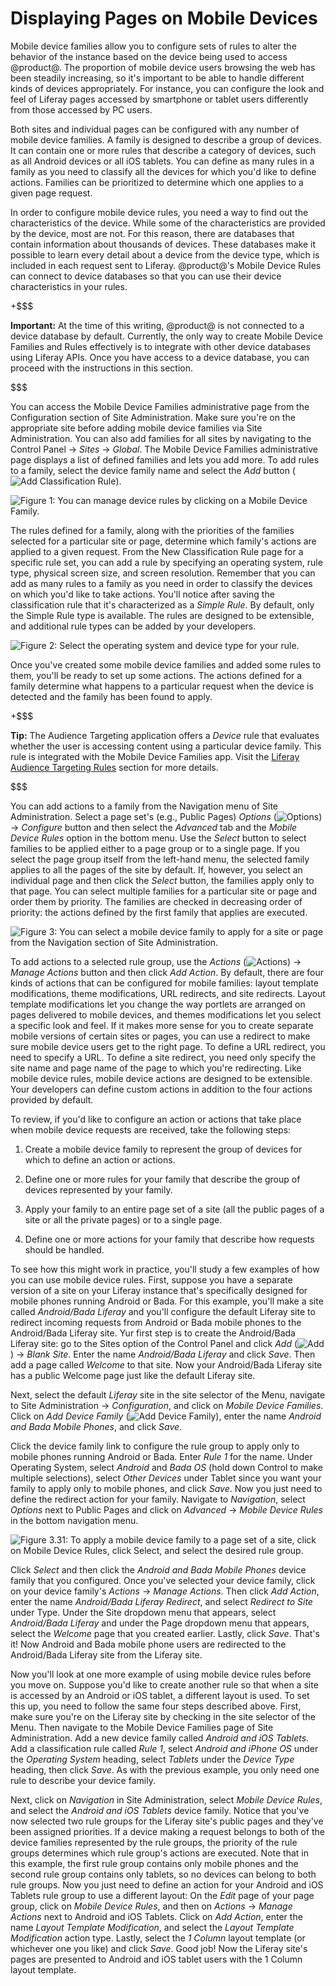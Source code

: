 # Displaying Pages on Mobile Devices [](id=displaying-pages-on-mobile-devices)

Mobile device families allow you to configure sets of rules to alter the
behavior of the instance based on the device being used to access @product@. The
proportion of mobile device users browsing the web has been steadily increasing,
so it's important to be able to handle different kinds of devices appropriately.
For instance, you can configure the look and feel of Liferay pages accessed by
smartphone or tablet users differently from those accessed by PC users.

Both sites and individual pages can be configured with any number of mobile
device families. A family is designed to describe a group of devices. It can
contain one or more rules that describe a category of devices, such as all
Android devices or all iOS tablets. You can define as many rules in a family as
you need to classify all the devices for which you'd like to define actions.
Families can be prioritized to determine which one applies to a given page
request.

In order to configure mobile device rules, you need a way to find out the
characteristics of the device. While some of the characteristics are provided by
the device, most are not. For this reason, there are databases that contain
information about thousands of devices. These databases make it possible to
learn every detail about a device from the device type, which is included in
each request sent to Liferay. @product@'s Mobile Device Rules can connect to
device databases so that you can use their device characteristics in your rules. 

<!-- Liferay connects to the [DATABASE_NAME] database automatically behind the
scenes to provide device recognition access automatically. -->

+$$$

**Important:** At the time of this writing, @product@ is not connected to a
device database by default. Currently, the only way to create Mobile Device
Families and Rules effectively is to integrate with other device databases using
Liferay APIs. Once you have access to a device database, you can proceed with
the instructions in this section.

$$$

You can access the Mobile Device Families administrative page from the
Configuration section of Site Administration. Make sure you're on the
appropriate site before adding mobile device families via Site Administration.
You can also add families for all sites by navigating to the Control Panel
&rarr; *Sites* &rarr; *Global*. The Mobile Device Families administrative page
displays a list of defined families and lets you add more. To add rules to a
family, select the device family name and select the *Add* button 
(![Add Classification Rule](../../../images/icon-add.png)).

![Figure 1: You can manage device rules by clicking on a Mobile Device Family.](../../../images/mobile-device-families.png)

The rules defined for a family, along with the priorities of the families
selected for a particular site or page, determine which family's actions are
applied to a given request. From the New Classification Rule page for a
specific rule set, you can add a rule by specifying an operating system, rule
type, physical screen size, and screen resolution. Remember that you can add as
many rules to a family as you need in order to classify the devices on which
you'd like to take actions. You'll notice after saving the classification rule
that it's characterized as a *Simple Rule*. By default, only the Simple Rule
type is available. The rules are designed to be extensible, and additional rule
types can be added by your developers.

![Figure 2: Select the operating system and device type for your rule.](../../../images/mobile-device-editing-rule.png)

Once you've created some mobile device families and added some rules to them,
you'll be ready to set up some actions. The actions defined for a family
determine what happens to a particular request when the device is detected and
the family has been found to apply.

+$$$

**Tip:** The Audience Targeting application offers a *Device* rule that
evaluates whether the user is accessing content using a particular device
family. This rule is integrated with the Mobile Device Families app. Visit
the [Liferay Audience Targeting Rules](/discover/portal/-/knowledge_base/6-2/liferay-audience-targeting-rules#device)
section for more details.

$$$

<!-- Update the link above for 7.0, when available. -Cody -->

You can add actions to a family from the Navigation menu of Site Administration.
Select a page set's (e.g., Public Pages) *Options*
(![Options](../../../images/icon-options.png)) &rarr; *Configure* button and
then select the *Advanced* tab and the *Mobile Device Rules* option in the
bottom menu. Use the *Select* button to select families to be applied either to
a page group or to a single page. If you select the page group itself from the
left-hand menu, the selected family applies to all the pages of the site by
default. If, however, you select an individual page and then click the *Select*
button, the families apply only to that page. You can select multiple families
for a particular site or page and order them by priority. The families are
checked in decreasing order of priority: the actions defined by the first family
that applies are executed.

![Figure 3: You can select a mobile device family to apply for a site or page from the Navigation section of Site Administration.](../../../images/mobile-device-selection.png)

To add actions to a selected rule group, use the *Actions*
(![Actions](../../../images/icon-actions.png)) &rarr; *Manage Actions* button
and then click *Add Action*. By default, there are four kinds of actions that
can be configured for mobile families: layout template modifications, theme
modifications, URL redirects, and site redirects. Layout template modifications
let you change the way portlets are arranged on pages delivered to mobile
devices, and themes modifications let you select a specific look and feel. If it
makes more sense for you to create separate mobile versions of certain sites or
pages, you can use a redirect to make sure mobile device users get to the right
page. To define a URL redirect, you need to specify a URL. To define a site
redirect, you need only specify the site name and page name of the page to which
you're redirecting. Like mobile device rules, mobile device actions are designed
to be extensible. Your developers can define custom actions in addition to the
four actions provided by default.

<!-- Couldn't check *Manage Actions* interface/functionality due to LPS-64354.
Need to confirm the instructions above still describe the same thing. -Cody -->

To review, if you'd like to configure an action or actions that take place when
mobile device requests are received, take the following steps:

1. Create a mobile device family to represent the group of devices for which to
   define an action or actions.

2. Define one or more rules for your family that describe the group of
   devices represented by your family.

3. Apply your family to an entire page set of a site (all the public pages of a
   site or all the private pages) or to a single page.

4. Define one or more actions for your family that describe how requests should
   be handled.

To see how this might work in practice, you'll study a few examples of how you
can use mobile device rules. First, suppose you have a separate version of a
site on your Liferay instance that's specifically designed for mobile phones
running Android or Bada. For this example, you'll make a site called
*Android/Bada Liferay* and you'll configure the default Liferay site to redirect
incoming requests from Android or Bada mobile phones to the Android/Bada Liferay
site. Yur first step is to create the Android/Bada Liferay site: go to the Sites
option of the Control Panel and click *Add*
(![Add](../../../images/icon-add.png)) &rarr; *Blank Site*. Enter the name
*Android/Bada Liferay* and click *Save*. Then add a page called *Welcome* to
that site. Now your Android/Bada Liferay site has a public Welcome page just
like the default Liferay site.

Next, select the default *Liferay* site in the site selector of the Menu,
navigate to Site Administration &rarr; *Configuration*, and click on *Mobile
Device Families*. Click on *Add Device Family*
(![Add Device Family](../../../images/icon-add.png)), enter the name *Android
and Bada Mobile Phones*, and click *Save*.

Click the device family link to configure the rule group to apply only to mobile
phones running Android or Bada. Enter *Rule 1* for the name. Under Operating
System, select *Android* and *Bada OS* (hold down Control to make multiple
selections), select *Other Devices* under Tablet since you want your family to
apply only to mobile phones, and click *Save*. Now you just need to define the
redirect action for your family. Navigate to *Navigation*, select *Options* next
to Public Pages and click on *Advanced* &rarr; *Mobile Device Rules* in the
bottom navigation menu.

![Figure 3.31: To apply a mobile device family to a page set of a site, click on *Mobile Device Rules*, click *Select*, and select the desired rule group.](../../../images/site-pages-mobile-device-rules.png)

Click *Select* and then click the *Android and Bada Mobile Phones* device family
that you configured. Once you've selected your device family, click on your
device family's *Actions* &rarr; *Manage Actions*. Then click *Add Action*,
enter the name *Android/Bada Liferay Redirect*, and select *Redirect to Site*
under Type. Under the Site dropdown menu that appears, select *Android/Bada
Liferay* and under the Page dropdown menu that appears, select the *Welcome*
page that you created earlier. Lastly, click *Save*. That's it! Now Android and
Bada mobile phone users are redirected to the Android/Bada Liferay site from the
Liferay site.

<!-- Couldn't check *Manage Actions* interface/functionality due to LPS-64354.
Need to confirm the instructions above still describe the same thing. -Cody -->

Now you'll look at one more example of using mobile device rules before you move
on. Suppose you'd like to create another rule so that when a site is accessed by
an Android or iOS tablet, a different layout is used. To set this up, you need
to follow the same four steps described above. First, make sure you're on the
Liferay site by checking in the site selector of the Menu. Then navigate to the
Mobile Device Families page of Site Administration. Add a new device family
called *Android and iOS Tablets*. Add a classification rule called *Rule 1*,
select *Android and iPhone OS* under the *Operating System* heading, select
*Tablets* under the *Device Type* heading, then click *Save*. As with the
previous example, you only need one rule to describe your device family.

Next, click on *Navigation* in Site Administration, select *Mobile Device
Rules*, and select the *Android and iOS Tablets* device family. Notice that
you've now selected two rule groups for the Liferay site's public pages and
they've been assigned priorities. If a device making a request belongs to both
of the device families represented by the rule groups, the priority of the rule
groups determines which rule group's actions are executed. Note that in this
example, the first rule group contains only mobile phones and the second rule
group contains only tablets, so no devices can belong to both rule groups. Now
you just need to define an action for your Android and iOS Tablets rule group to
use a different layout: On the *Edit* page of your page group, click on
*Mobile Device Rules*, and then on *Actions* &rarr; *Manage Actions* next to
Android and iOS Tablets. Click on *Add Action*, enter the name *Layout Template
Modification*, and select the *Layout Template Modification* action type.
Lastly, select the *1 Column* layout template (or whichever one you like) and
click *Save*. Good job! Now the Liferay site's pages are presented to Android
and iOS tablet users with the 1 Column layout template.

<!-- Couldn't check *Manage Actions* interface/functionality due to LPS-64354.
Need to confirm the instructions above still describe the same thing. -Cody -->
